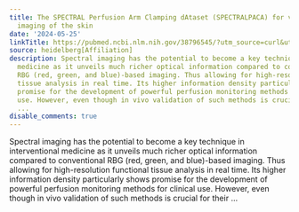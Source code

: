 ```yaml
---
title: The SPECTRAL Perfusion Arm Clamping dAtaset (SPECTRALPACA) for video-rate functional
  imaging of the skin
date: '2024-05-25'
linkTitle: https://pubmed.ncbi.nlm.nih.gov/38796545/?utm_source=curl&utm_medium=rss&utm_campaign=pubmed-2&utm_content=1FakS-2QOkCT8HsMOQP1bCRQ4YzyumYOmxmF0moLsQ3dFB1E9V&fc=20220326224207&ff=20240526182247&v=2.18.0.post9+e462414
source: heidelberg[Affiliation]
description: Spectral imaging has the potential to become a key technique in interventional
  medicine as it unveils much richer optical information compared to conventional
  RBG (red, green, and blue)-based imaging. Thus allowing for high-resolution functional
  tissue analysis in real time. Its higher information density particularly shows
  promise for the development of powerful perfusion monitoring methods for clinical
  use. However, even though in vivo validation of such methods is crucial for their
  ...
disable_comments: true
---
```

Spectral imaging has the potential to become a key technique in interventional medicine as it unveils much richer optical information compared to conventional RBG (red, green, and blue)-based imaging. Thus allowing for high-resolution functional tissue analysis in real time. Its higher information density particularly shows promise for the development of powerful perfusion monitoring methods for clinical use. However, even though in vivo validation of such methods is crucial for their ...
